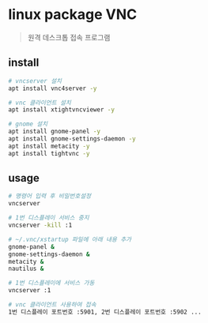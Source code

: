# linux package VNC

> 원격 데스크톱 접속 프로그램

## install

```sh
# vncserver 설치
apt install vnc4server -y

# vnc 클라이언트 설치
apt install xtightvncviewer -y

# gnome 설치
apt install gnome-panel -y
apt install gnome-settings-daemon -y
apt install metacity -y
apt install tightvnc -y
```

## usage

```sh
# 명령어 입력 후 비밀번호설정
vncserver

# 1번 디스플레이 서비스 중지
vncserver -kill :1

# ~/.vnc/xstartup 파일에 아래 내용 추가
gnome-panel &
gnome-settings-daemon &
metacity &
nautilus &

# 1번 디스플레이에 서비스 가동
vncserver :1

# vnc 클라이언트 사용하여 접속
1번 디스플레이 포트번호 :5901, 2번 디스플레이 포트번호 :5902 ...
```
